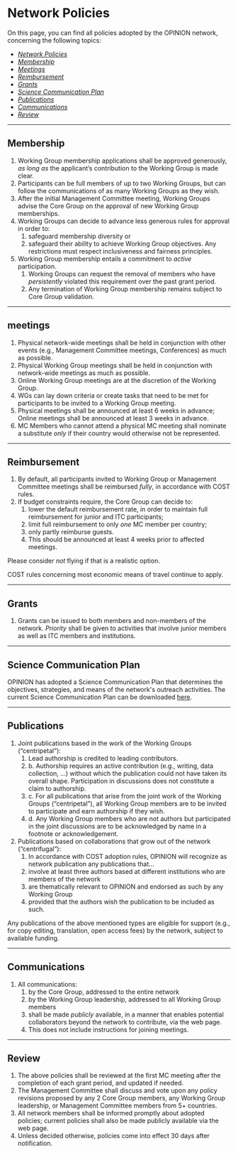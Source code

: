 # Network Policies

On this page, you can find all policies adopted by the OPINION network, concerning the following topics:


* *[Network Policies](#network-policies)*
* *[Membership](#membership)*
* *[Meetings](#meetings)*
* *[Reimbursement](#reimbursement)*
* *[Grants](#grants)*
* *[Science Communication Plan](#science-communication-plan)*
* *[Publications](#publications)*
* *[Communications](#communications)*
* *[Review](#review)*

---

## Membership

1. Working Group membership applications shall be approved generously, _as long as_ the applicant’s contribution to the Working Group is made clear.
2. Participants can be full members of up to two Working Groups, but can follow the communications of as many Working Groups as they wish.
3. After the initial Management Committee meeting, Working Groups advise the Core Group on the approval of new Working Group memberships.
4. Working Groups can decide to advance less generous rules for approval in order to: 
    1. safeguard membership diversity or
    2. safeguard their ability to achieve Working Group objectives. Any restrictions must respect inclusiveness and fairness principles.
5. Working Group membership entails a commitment to _active_ participation.
    1. Working Groups can request the removal of members who have _persistently_ violated this requirement over the past grant period.
    2. Any termination of Working Group membership remains subject to Core Group validation.

---

## meetings

1. Physical network-wide meetings shall be held in conjunction with other events (e.g., Management Committee meetings, Conferences) as much as possible.
2. Physical Working Group meetings shall be held in conjunction with network-wide meetings as much as possible.
3. Online Working Group meetings are at the discretion of the Working Group.
4. WGs can lay down criteria or create tasks that need to be met for participants to be invited to a Working Group meeting.
5. Physical meetings shall be announced at least 6 weeks in advance; Online meetings shall be announced at least 3 weeks in advance.
6. MC Members who cannot attend a physical MC meeting shall nominate a substitute _only_ if their country would otherwise not be represented.

---

## Reimbursement

1. By default, all participants invited to Working Group or Management Committee meetings shall be reimbursed _fully_, in accordance with COST rules.
2. If budget constraints require, the Core Group can decide to:
    1. lower the default reimbursement rate, in order to maintain full reimbursement for junior and ITC participants;
    2. limit full reimbursement to only _one_ MC member per country;
    3. only partly reimburse guests.
    4. This should be announced at least 4 weeks prior to affected meetings.

Please consider _not_ flying if that is a realistic option.

COST rules concerning most economic means of travel continue to apply.

---

## Grants

1. Grants can be issued to both members and non-members of the network. _Priority_ shall be given to activities that involve junior members as well as ITC members and institutions.

---

## Science Communication Plan

OPINION has adopted a Science Communication Plan that determines the objectives, strategies, and means of the network's outreach activities. The current Science Communication Plan can be downloaded [here](https://www.opinion-network.eu/img/science-communication-plan-2023-07-21.pdf).

---

## Publications

1. Joint publications based in the work of the Working Groups (“centripetal”):
    1. Lead authorship is credited to leading contributors.
    2. b. Authorship requires an active contribution (e.g., writing, data collection, …) without which the publication could not have taken its overall shape. Participation in discussions does not constitute a claim to authorship.
    3. c. For all publications that arise from the joint work of the Working Groups (“centripetal”), all Working Group members are to be invited to participate and earn authorship if they wish.
    4. d. Any Working Group members who are not authors but participated in the joint discussions are to be acknowledged by name in a footnote or acknowledgement.
2. Publications based on collaborations that grow out of the network (“centrifugal”):
    1. In accordance with COST adoption rules, OPINION will recognize as network publication any publications that…
    2. involve at least three authors based at different institutions who are members of the network
    3. are thematically relevant to OPINION and endorsed as such by any Working Group
    4. provided that the authors wish the publication to be included as such.

Any publications of the above mentioned types are eligible for support (e.g., for copy editing, translation, open access fees) by the network, subject to available funding.

---

## Communications

1. All communications:
    1. by the Core Group, addressed to the entire network
    2. by the Working Group leadership, addressed to all Working Group members
    3. shall be made _publicly_ available, in a manner that enables potential collaborators beyond the network to contribute, via the web page.
    4. This does not include instructions for joining meetings.

---

## Review

1. The above policies shall be reviewed at the first MC meeting after the completion of each grant period, and updated if needed.
2. The Management Committee shall discuss and vote upon any policy revisions proposed by any 2 Core Group members, any Working Group leadership, or Management Committee members from 5+ countries.
3. All network members shall be informed promptly about adopted policies; current policies shall also be made publicly available via the web page.
4. Unless decided otherwise, policies come into effect 30 days after notification.
